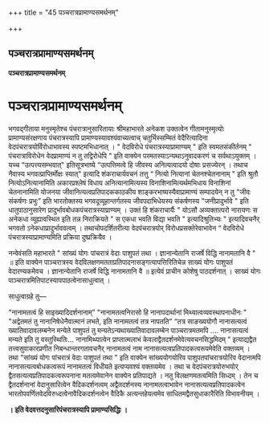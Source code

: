+++
title = "45 पञ्चरात्रप्रामाण्यसमर्थनम्"

+++


## पञ्चरात्रप्रामाण्यसमर्थनम्

**पञ्चरात्रप्रामाण्यसमर्थनम्**

# पञ्चरात्रप्रामाण्यसमर्थनम्

भगवद्गीताया मनुस्मृतेश्च पंचरात्रानुसारितायाः श्रीमहाभारते अनेकश उक्तत्वेन गीतामनुस्मृत्योः प्रामाण्यसंरक्षणाय पंचरात्रस्यापि प्रामाण्यस्यावश्यंवाच्यत्वाच् चतुर्भिस्सम्मितं वेदैरित्यादिना वेदपंचरात्रयोर्विरोधाभावस्य स्पष्टमभिधानात् । " वेदविरोधे पंचरात्रस्याप्रामाण्यम् " इति स्वमतसंकीर्तनम् " पंचरात्राविरोधेन वेदप्रामाण्यं न तु तद्विरोधेपि " इति वाक्येन परमतस्याऽन्यथाऽनुवादकरणं च सर्वथाऽयुक्तम् । यच्च “उत्पत्त्यसम्भवात्" इतिसूत्रभाष्ये “उत्पत्तिमत्वे हि जीवस्य अनित्यत्वादयो दोषाः प्रसज्येरन् । तथाच नैवास्य भगवत्प्राप्तिर्मोक्षः स्यात्" इत्यादि शंकराचार्यवचनं तत्तु “ नित्यो नित्यानां चेतनश्चेतनानाम् " इति श्रुतौ नित्योऽनित्यानामिति अकारप्रश्लेषं विधाय अनित्यानामित्यस्य विनाशिनामित्यर्थमभिधाय विनाशिनां चेतनानामिति योजनया जीवानित्यत्वप्रतिपादककाठकीय शाङ्करभाष्यस्यैवाप्रामाण्यं सम्पादयेन् न तु "जीवः संकर्षणः प्रभुः” इति भारतोक्तस्य भगवदूव्यूहान्तर्गतस्य जीवपदाभिधेयस्य संकर्षणस्य "जनीप्रादुर्भावे " इति धातुपाठानुसारेण प्रादुर्भावबोधकपंचरात्रस्याप्राण्यम् । उक्तं हि शंकराचार्यैः " योऽसौ अव्यक्तात्परो नारायणः स अनेकधा व्यूह्यावस्थित इति तन्न निराक्रियते " स एकधा भवति विद्या भवति " इत्यादिश्रुतिभ्यः " इत्यादिवचनैर् भगवतो ऽनेकधाप्रादुर्भाववत्वम् । तथाचोपदर्शितरीत्या वेदपंचरात्रयोर् विरोधप्रसक्तेरेवाभावेन “ वेदविरोधे पंचरात्रस्याप्रामाण्यमिति प्रक्रिया दुष्प्रक्रियैव ।

नन्वेवंसति महाभारते " सांख्यं योगः पांचरात्रं वेदाः पाशुपतं तथा । ज्ञानान्येतानि राजर्षे विद्धि नानामतानि वै " ॥ इति वाक्येन पाञ्चरात्रस्य वेदविलक्षणमतताप्रतिपादनासङ्गत्यापत्तिरितिचेन्न साख्यं योगः पाशुपतं वेदारण्यकमेवच । ज्ञानान्येतानि राजर्षे विद्धि नानामतानि वै ॥ इत्येवं प्राचीन कोशेषु पाठदर्शनात् । साख्यं योगः
पाञ्चरात्रमितिपाटस्यापपाठत्वेनासाधुत्वात् ।

साधुत्वाग्रहे तु—

"नानामतत्वं हि साइख्यादिदर्शनानाम्” "नानामतत्वनिरासो हि नानापदार्थानां मिथ्यात्वव्यवस्थापनाधीनः " "अद्वेतमतं तु नानानिषेधेनैवात्मानं लभते, इति नानामतत्वं तत्र नापतति” “तत्र साङख्ययोगौ नानासत्यत्वं ख्यातिवादावलम्बनेन मन्येते पाशुपतं तु मन्यतेऽन्यथाख्यातिवादावलम्बेन पाञ्चरात्रमतमपि .... नानासत्यत्वं मन्यते इति तु वस्तुस्थितिः... नानामिथ्यात्वेन प्राप्तात्मलाभं केवलाद्वैतदर्शनमेवेत्यवचनसिद्धमिदम् ” इत्याद्यद्वैत तत्त्वसुवाकारप्रणीत निबन्धान्तरगतावचनैर् नानामतत्वं नाम नानासत्यत्वप्रतिपादकत्वरूपमेवेति वक्तव्यम् । तथा "सांख्यं योगः पांचरात्रं वेदाः पाशुपतं तथा " इति वाक्येन सांख्ययोगयोरिव पाशुपतपांचरात्रयोरिव वेदानामपि नानासत्यत्वबोधकत्वरूपं नानामतत्वं विधीयते इत्यप्यवश्यं वक्तव्यमेव । तथा च वेदपंचरात्रयोरुभयोर् द्वैतसत्यत्वप्रतिपादकत्वरूपनाना मतत्वमेवानेन वाक्येन प्रतिपाद्यते । नतु विलक्षणमतत्वमिति सिध्दम् । तेन च द्वैतदर्शनानां वेदानुसारित्वेन वैदिकदर्शनत्वम् अद्वैतदर्शनस्य नानामतत्वाभावेन नानासत्यत्वप्रतिपादकत्वेन भारतोपवर्णितवेदविरुध्दत्वेनावैदिकदर्शनत्वेन वैदिकै अत्यन्तहेयत्वमेव साधितमद्वैतसुधाकारैरिति विभावनीयम् ।

**। इति वेदवत्तदनुसारिपंचरात्रस्यापि प्रामाण्यसिद्धिः ।**

